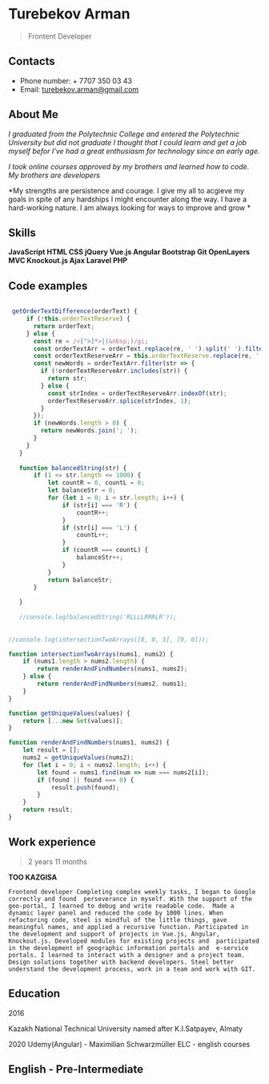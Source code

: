 # Turebekov Arman
> Frontent Developer

## Contacts
* Phone number: + 7707 350 03 43
* Email: turebekov.arman@gmail.com

## About Me
*I graduated from the Polytechnic College and entered the Polytechnic 
University but did not graduate I thought that I could learn and get a 
job myself befor I've had a great enthusiasm for technology since an early age.*

*I took online courses approved by my brothers and learned  how to code.
 My brothers are developers*

*My strengths are persistence and courage. I give my all to acgieve my goals in spite of any
 hardships I might encounter along the way. I have a hard-working nature. 
 I am always looking for ways to improve and grow *
 
 
## Skills

**JavaScript   HTML CSS jQuery Vue.js Angular Bootstrap Git OpenLayers MVC Knockout.js
Ajax Laravel PHP**

## Code examples
```javascript

 getOrderTextDifference(orderText) {
     if (!this.orderTextReserve) {
       return orderText;
     } else {
       const re = /<[^>]*>|(&nbsp;)/gi;
       const orderTextArr = orderText.replace(re, ' ').split(' ').filter(str => str !== '');
       const orderTextReserveArr = this.orderTextReserve.replace(re, ' ').split(' ').filter(str => str !== '');
       const newWords = orderTextArr.filter(str => {
         if (!orderTextReserveArr.includes(str)) {
           return str;
         } else {
           const strIndex = orderTextReserveArr.indexOf(str);
           orderTextReserveArr.splice(strIndex, 1);
         }
       });
       if (newWords.length > 0) {
         return newWords.join('; ');
       }
     }
   }
   
   function balancedString(str) {
       if (1 <= str.length <= 1000) {
           let countR = 0, countL = 0;
           let balanceStr = 0;
           for (let i = 0; i < str.length; i++) {
               if (str[i] === 'R') {
                   countR++;
               }
               if (str[i] === 'L') {
                   countL++;
               }
               if (countR === countL) {
                   balanceStr++;
               }
           }
           return balanceStr;
       }
   
   }
   
   //console.log(balancedString('RLLLLRRRLR'));
   
   
//console.log(intersectionTwoArrays([8, 0, 3], [0, 0]));

function intersectionTwoArrays(nums1, nums2) {
    if (nums1.length > nums2.length) {
        return renderAndFindNumbers(nums1, nums2);
    } else {
        return renderAndFindNumbers(nums2, nums1);
    }
}

function getUniqueValues(values) {
    return [...new Set(values)];
}

function renderAndFindNumbers(nums1, nums2) {
    let result = [];
    nums2 = getUniqueValues(nums2);
    for (let i = 0; i < nums2.length; i++) {
        let found = nums1.find(num => num === nums2[i]);
        if (found || found === 0) {
            result.push(found);
        }
    }
    return result;
}
   ```

## Work experience 
> 2 years 11 months

**ТОО KAZGISA**

`Frontend developer
 Completing complex weekly tasks, I began to Google correctly and found 
 perseverance in myself.
 With the support of the geo-portal, I learned to debug and write readable code. 
 Made a dynamic layer panel and reduced the code by 1000 lines. When refactoring
  code, steel is mindful of the little things, gave meaningful names, and applied
   a recursive function. Participated in the development and support of projects
    in Vue.js, Angular, Knockout.js. Developed modules for existing projects and 
    participated in the development of geographic information portals and 
    e-service portals.
 I learned to interact with a designer and a project team. Design solutions
  together with backend developers. Steel better understand the development
   process, work in a team and work with GIT.`


## Education
2016

Kazakh National Technical University named after K.I.Satpayev, Almaty

2020
Udemy(Angular) - Maximilian Schwarzmüller
ELC - english courses

## English - Pre-Intermediate
